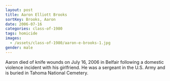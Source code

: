 ```yaml
---
layout: post
title: Aaron Elliott Brooks
sortKey: Brooks, Aaron
date: 2006-07-16
categories: class-of-1980
tags: homicide
images:
  - /assets/class-of-1980/aaron-e-brooks-1.jpg
gender: male
---
```

Aaron died of knife wounds on July 16, 2006 in Belfair following a domestic violence incident with his girlfriend. He was a sergeant in the U.S. Army and is buried in Tahoma National Cemetery.
